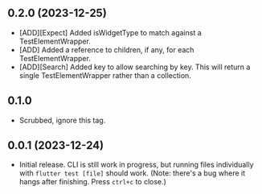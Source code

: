 ## 0.2.0 (2023-12-25)
- [ADD][Expect] Added isWidgetType to match against a TestElementWrapper.
- [ADD] Added a reference to children, if any, for each TestElementWrapper.
- [ADD][Search] Added key to allow searching by key. This will return a single TestElementWrapper rather than a collection.

## 0.1.0
- Scrubbed, ignore this tag.

## 0.0.1 (2023-12-24)

- Initial release. CLI is still work in progress, but running files individually with `flutter test [file]` should work. (Note: there's a bug where it hangs after finishing. Press `ctrl+c` to close.)
